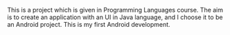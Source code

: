 
This is a project which is given in Programming Languages course. The aim is to create an application with an UI in Java language, and I choose it to be an Android project. This is my first Android development. 
